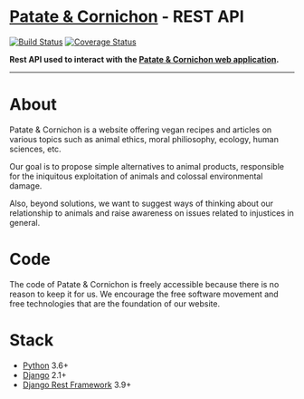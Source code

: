 # [Patate & Cornichon](https://patateetcornichon.com) - REST API
[![Build Status](https://travis-ci.org/patate-et-cornichon/patateetcornichon-api.svg?branch=develop)](https://travis-ci.org/patate-et-cornichon/patateetcornichon-api) 
[![Coverage Status](https://coveralls.io/repos/github/patate-et-cornichon/patateetcornichon-api/badge.svg?branch=develop)](https://coveralls.io/github/patate-et-cornichon/patateetcornichon-api?branch=develop)

**Rest API used to interact with the [Patate & Cornichon web application](https://github.com/patate-et-cornichon/patateetcornichon-web).**

---

# About

Patate & Cornichon is a website offering vegan recipes and articles on various topics such as
animal ethics, moral philiosophy, ecology, human sciences, etc.


Our goal is to propose simple alternatives to animal products, responsible for the iniquitous exploitation of animals and 
colossal environmental damage.

Also, beyond solutions, we want to suggest ways of thinking about our relationship to animals and raise awareness on 
issues related to injustices in general.

# Code
The code of Patate & Cornichon is freely accessible because there is no reason to keep it for us. We encourage the free
software movement and free technologies that are the foundation of our website.

# Stack
- [Python](https://www.python.org) 3.6+
- [Django](https://github.com/django/django) 2.1+
- [Django Rest Framework](https://github.com/encode/django-rest-framework) 3.9+
